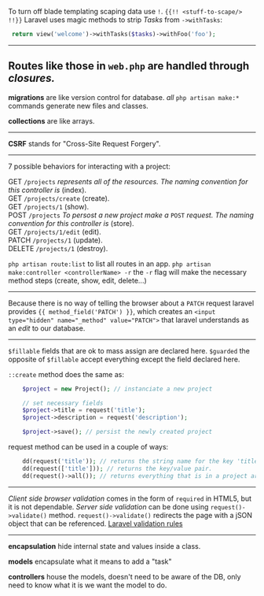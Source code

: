 To turn off blade templating scaping data use `!`.
`{{!! <stuff-to-scape/> !!}}`
Laravel uses magic methods to strip _Tasks_ from `->withTasks`:

```php
 return view('welcome')->withTasks($tasks)->withFoo('foo');
```

---

## Routes like those in `web.php` are handled through _closures._

**migrations** are like version control for database.
_all_ `php artisan make:*` commands generate new files and classes.

**collections** are like arrays.

---

**CSRF** stands for "Cross-Site Request Forgery".

---

7 possible behaviors for interacting with a project:

GET `/projects` _represents all of the resources. The naming convention for this controller is_ (index).<br />
GET `/projects/create` (create).<br />
GET `/projects/1` (show).<br />
POST `/projects` _To persost a new project make a_ `POST` _request. The naming convention for this controller is_ (store).<br />
GET `/projects/1/edit` (edit).<br />
PATCH `/projects/1` (update).<br />
DELETE `/projects/1` (destroy).<br />

`php artisan route:list` to list all routes in an app.
`php artisan make:controller <controllerName> -r` the `-r` flag will make the necessary method steps (create, show, edit, delete...)

---

Because there is no way of telling the browser about a `PATCH` request laravel provides `{{ method_field('PATCH') }}`, which creates an `<input type="hidden" name="_method" value="PATCH">` that laravel understands as an _edit_ to our database.

---

`$fillable` fields that are ok to mass assign are declared here.
`$guarded` the opposite of `$fillable` accept everything except the field declared here.

`::create` method does the same as:

```php
    $project = new Project(); // instanciate a new project

    // set necessary fields
    $project->title = request('title');
    $project->description = request('description');

    $project->save(); // persist the newly created project
```
request method can be used in a couple of ways:
```php
    dd(request('title')); // returns the string name for the key 'title'.
    dd(request(['title'])); // returns the key/value pair.
    dd(request()->all()); // returns everything that is in a project array.
```

---
_Client side browser validation_ comes in the form of `required` in HTML5, but it is not dependable.
_Server side validation_ can be done using `request()->validate()` method. `request()->validate()` redirects the page with a jSON object that can be referenced.
[Laravel validation rules](https://laravel.com/docs/5.8/validation#available-validation-rules)

---

**encapsulation** hide internal state and values inside a class.

**models** encapsulate what it means to add a "task"

**controllers** house the models, doesn't need to be aware of the DB, only need to know what it is we want the model to do.

